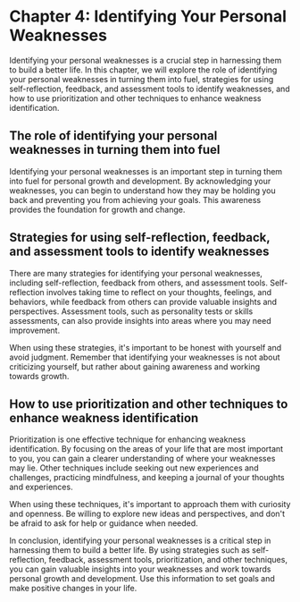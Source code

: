 Chapter 4: Identifying Your Personal Weaknesses
===============================================

Identifying your personal weaknesses is a crucial step in harnessing them to build a better life. In this chapter, we will explore the role of identifying your personal weaknesses in turning them into fuel, strategies for using self-reflection, feedback, and assessment tools to identify weaknesses, and how to use prioritization and other techniques to enhance weakness identification.

The role of identifying your personal weaknesses in turning them into fuel
--------------------------------------------------------------------------

Identifying your personal weaknesses is an important step in turning them into fuel for personal growth and development. By acknowledging your weaknesses, you can begin to understand how they may be holding you back and preventing you from achieving your goals. This awareness provides the foundation for growth and change.

Strategies for using self-reflection, feedback, and assessment tools to identify weaknesses
-------------------------------------------------------------------------------------------

There are many strategies for identifying your personal weaknesses, including self-reflection, feedback from others, and assessment tools. Self-reflection involves taking time to reflect on your thoughts, feelings, and behaviors, while feedback from others can provide valuable insights and perspectives. Assessment tools, such as personality tests or skills assessments, can also provide insights into areas where you may need improvement.

When using these strategies, it's important to be honest with yourself and avoid judgment. Remember that identifying your weaknesses is not about criticizing yourself, but rather about gaining awareness and working towards growth.

How to use prioritization and other techniques to enhance weakness identification
---------------------------------------------------------------------------------

Prioritization is one effective technique for enhancing weakness identification. By focusing on the areas of your life that are most important to you, you can gain a clearer understanding of where your weaknesses may lie. Other techniques include seeking out new experiences and challenges, practicing mindfulness, and keeping a journal of your thoughts and experiences.

When using these techniques, it's important to approach them with curiosity and openness. Be willing to explore new ideas and perspectives, and don't be afraid to ask for help or guidance when needed.

In conclusion, identifying your personal weaknesses is a critical step in harnessing them to build a better life. By using strategies such as self-reflection, feedback, assessment tools, prioritization, and other techniques, you can gain valuable insights into your weaknesses and work towards personal growth and development. Use this information to set goals and make positive changes in your life.
